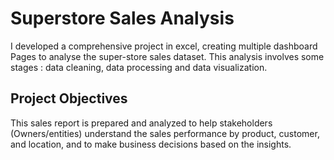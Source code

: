 #  Superstore Sales Analysis
I developed a comprehensive project in excel, creating multiple dashboard Pages to analyse the super-store sales dataset. This analysis  involves some stages : data cleaning, data processing and data visualization.

## Project Objectives
This sales report is prepared and analyzed to help stakeholders (Owners/entities) understand the sales performance by product, customer, and location, and to make business decisions based on the insights.


  
